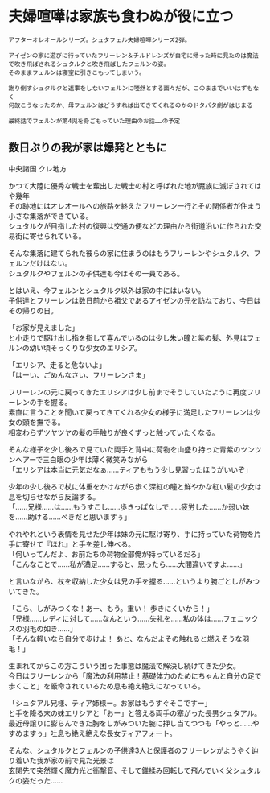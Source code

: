 # 夫婦喧嘩は家族も食わぬが役に立つ  

```  
アフターオレオールシリーズ。シュタフェル夫婦喧嘩シリーズ2弾。  

アイゼンの家に遊びに行っていたフリーレン＆チルドレンズが自宅に帰った時に見たのは魔法で吹き飛ばされるシュタルクと吹き飛ばしたフェルンの姿。  
そのままフェルンは寝室に引きこもってしまいう。  

謝り倒すシュタルクと返事をしないフェルンに唖然とする面々だが、このままでいいはずもなく  
何故こうなったのか、母フェルンはどうすれば出てきてくれるのかのドタバタ劇がはじまる  

最終話でフェルンが第4児を身ごもっていた理由のお話……の予定  
```  

## 数日ぶりの我が家は爆発とともに  

中央諸国 クレ地方  

かつて大陸に優秀な戦士を輩出した戦士の村と呼ばれた地が魔族に滅ぼされてはや幾年  
その跡地にはオレオールへの旅路を終えたフリーレン一行とその関係者が住まう小さな集落ができている。  
シュタルクが目指した村の復興は交通の便などの理由から街道沿いに作られた交易街に寄せられている。  

そんな集落に建てられた彼らの家に住まうのはもうフリーレンやシュタルク、フェルンだけはない。  
シュタルクやフェルンの子供達も今はその一員である。  

とはいえ、今フェルンとシュタルク以外は家の中にはいない。  
子供達とフリーレンは数日前から祖父であるアイゼンの元を訪ねており、今日はその帰りの日。

「お家が見えました」  
と小走りで駆け出し指を指して喜んでいるのは少し朱い瞳と紫の髪、外見はフェルンの幼い頃そっくりな少女のエリシア。  

「エリシア、走ると危ないよ」  
「はーい、ごめんなさい、フリーレンさま」  

フリーレンの元に戻ってきたエリシアは少し前までそうしていたように再度フリーレンの手を握る。  
素直に言うことを聞いて戻ってきてくれる少女の様子に満足したフリーレンは少女の頭を撫でる。  
相変わらずツヤツヤの髪の手触りが良くずっと触っていたくなる。  

そんな様子を少し後ろで見ていた両手と背中に荷物を山盛り持った青紫のツンツンヘアーで三白眼の少年は薄く微笑みながら  
「エリシアは本当に元気だなぁ……ティアももう少し見習ったほうがいいぞ」  

少年の少し後ろで杖に体重をかけながら歩く深紅の瞳と鮮やかな紅い髪の少女は息を切らせながら反論する。  
「……兄様……は……もうすこし……歩きっぱなしで……疲労した……か弱い妹を……助ける……べきだと思いますぅ」  

やれやれという表情を見せた少年は妹の元に駆け寄り、手に持っていた荷物を片手に寄せて『ほれ』と手を差し伸べる。  
「何いってんだよ、お前たちの荷物全部俺が持っているだろ」  
「こんなことで……私が満足……すると、思ったら……大間違いですよ……」  

と言いながら、杖を収納した少女は兄の手を握る……というより腕ごとしがみついてきた。  

「こら、しがみつくな！あー、もう。重い！ 歩きにくいから！」  
「兄様……レディに対して……なんという……失礼を……私の体は……フェニックスの羽毛の如き……」  
「そんな軽いなら自分で歩けよ！ あと、なんだよその触れると燃えそうな羽毛！」  

生まれてからこの方こういう困った事態は魔法で解決し続けてきた少女。  
今日はフリーレンから「魔法の利用禁止！基礎体力のためにちゃんと自分の足で歩くこと」を厳命されているため息も絶え絶えになっている。  

「シュタアル兄様、ティア姉様ー。お家はもうすぐそこですー」  
と手を降る末の妹エリシアと「おー」と答える両手の塞がった長男シュタアル。  
最近母譲りに膨らんできた胸をしがみついた腕に押し当てつつも「やっと……やすめますぅ」吐息も絶え絶えな長女ティアフォート。  

そんな、シュタルクとフェルンの子供達3人と保護者のフリーレンがようやく辿り着いた我が家の前で見た光景は  
玄関先で突然輝く魔力光と衝撃音、そして錐揉み回転して飛んでいく父シュタルクの姿だった……  
